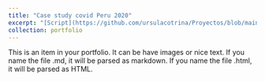```yaml
---
title: "Case study covid Peru 2020"
excerpt: "[Script](https://github.com/ursulacotrina/Proyectos/blob/main/Analisis_salud_pandemia.ipynb)": I analyze the evolution of positive cases, vaccinated and deceased by covid 
collection: portfolio
---
```


This is an item in your portfolio. It can be have images or nice text. If you name the file .md, it will be parsed as markdown. If you name the file .html, it will be parsed as HTML. 
